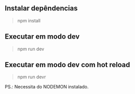 ## Instalar depêndencias

> npm install

## Executar em modo dev

> npm run dev

## Executar em modo dev com hot reload

> npm run devr

PS.: Necessita do NODEMON instalado.
